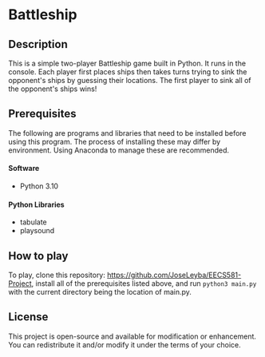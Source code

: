 # Battleship

## Description

This is a simple two-player Battleship game built in Python. It runs in the console. Each player first places ships then takes turns trying to sink the opponent's ships by guessing their locations. The first player to sink all of the opponent's ships wins!

## Prerequisites

The following are programs and libraries that need to be installed before using this program. The process of installing these may differ by environment. Using Anaconda to manage these are recommended.

#### Software
- Python 3.10

#### Python Libraries
- tabulate
- playsound

## How to play
To play, clone this repository: <https://github.com/JoseLeyba/EECS581-Project>, install all of the prerequisites listed above, and run `python3 main.py` with the current directory being the location of main.py.

## License
This project is open-source and available for modification or enhancement. You can redistribute it and/or modify it under the terms of your choice. 

